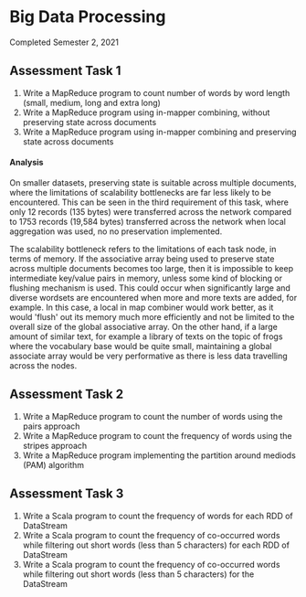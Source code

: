 # Big Data Processing
Completed Semester 2, 2021

## Assessment Task 1
1. Write a MapReduce program to count number of words by word length (small, medium, long and extra long)
2. Write a MapReduce program using in-mapper combining, without preserving state across documents
3. Write a MapReduce program using in-mapper combining and preserving state across documents

#### Analysis
On smaller datasets, preserving state is suitable across multiple documents, where the limitations of scalability bottlenecks are far less likely to be encountered. This can be seen in the third requirement of this task, where only 12 records (135 bytes) were transferred across the network compared to 1753 records (19,584 bytes) transferred across the network when local aggregation was used,  no no preservation implemented. 

The scalability bottleneck refers to the limitations of each task node, in terms of memory. If the associative array being used to preserve state across multiple documents becomes too large, then it is impossible to keep intermediate key/value pairs in memory, unless some kind of blocking or flushing mechanism is used. This could occur when significantly large and diverse wordsets are encountered when more and more texts are added, for example. In this case, a local in map combiner would work better, as it would 'flush' out its memory much more efficiently and not be limited to the overall size of the global associative array. On the other hand, if a large amount of similar text, for example a library of texts on the topic of frogs where the vocabulary base would be quite small, maintaining a global associate array would be very performative as there is less data travelling across the nodes.

## Assessment Task 2 
1. Write a MapReduce program to count the number of words using the pairs approach
2. Write a MapReduce program to count the frequency of words using the stripes approach
3. Write a MapReduce program implementing the partition around mediods (PAM) algorithm 

## Assessment Task 3
1. Write a Scala program to count the frequency of words for each RDD of DataStream
2. Write a Scala program to count the frequency of co-occurred words while filtering out short words (less than 5 characters) for each RDD of DataStream
3. Write a Scala program to count the frequency of co-occurred words while filtering out short words (less than 5 characters) for the DataStream
